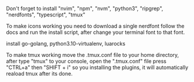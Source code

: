 Don't forget to install "nvim", "npm", "nvm", "python3", "ripgrep", "nerdfonts", "typescript", "tmux"

To make icons working you need to download a single nerdfont follow the docs and run the install script, after change your terminal font to that font.

install go-golang, python3.10-virtualenv, luarocks

To make tmux working move the .tmux.conf file to your home directory, after type "tmux" to your console, open the ".tmux.conf" file press "CTRL+a" then "SHIFT + i" so you installing the plugins, it will automatically reaload tmux after its done.
